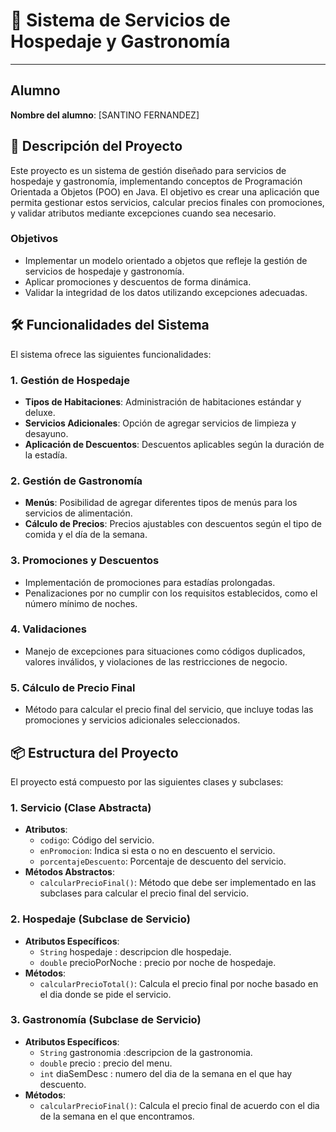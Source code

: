 # 🏨 Sistema de Servicios de Hospedaje y Gastronomía

---

## Alumno
**Nombre del alumno**: [SANTINO FERNANDEZ]

## 📄 Descripción del Proyecto

Este proyecto es un sistema de gestión diseñado para servicios de hospedaje y gastronomía, implementando conceptos de Programación Orientada a Objetos (POO) en Java. El objetivo es crear una aplicación que permita gestionar estos servicios, calcular precios finales con promociones, y validar atributos mediante excepciones cuando sea necesario.

### Objetivos
- Implementar un modelo orientado a objetos que refleje la gestión de servicios de hospedaje y gastronomía.
- Aplicar promociones y descuentos de forma dinámica.
- Validar la integridad de los datos utilizando excepciones adecuadas.

## 🛠️ Funcionalidades del Sistema

El sistema ofrece las siguientes funcionalidades:

### 1. Gestión de Hospedaje
- **Tipos de Habitaciones**: Administración de habitaciones estándar y deluxe.
- **Servicios Adicionales**: Opción de agregar servicios de limpieza y desayuno.
- **Aplicación de Descuentos**: Descuentos aplicables según la duración de la estadía.

### 2. Gestión de Gastronomía
- **Menús**: Posibilidad de agregar diferentes tipos de menús para los servicios de alimentación.
- **Cálculo de Precios**: Precios ajustables con descuentos según el tipo de comida y el día de la semana.

### 3. Promociones y Descuentos
- Implementación de promociones para estadías prolongadas.
- Penalizaciones por no cumplir con los requisitos establecidos, como el número mínimo de noches.

### 4. Validaciones
- Manejo de excepciones para situaciones como códigos duplicados, valores inválidos, y violaciones de las restricciones de negocio.

### 5. Cálculo de Precio Final
- Método para calcular el precio final del servicio, que incluye todas las promociones y servicios adicionales seleccionados.

## 📦 Estructura del Proyecto

El proyecto está compuesto por las siguientes clases y subclases:

### 1. **Servicio** (Clase Abstracta)
- **Atributos**:
   - `codigo`: Código del servicio.
   - `enPromocion`: Indica si esta o no en descuento el servicio.
   - `porcentajeDescuento`: Porcentaje de descuento del servicio.
- **Métodos Abstractos**:
   - `calcularPrecioFinal()`: Método que debe ser implementado en las subclases para calcular el precio final del servicio.

### 2. **Hospedaje** (Subclase de Servicio)
- **Atributos Específicos**:
   - `String` hospedaje : descripcion dle hospedaje.
   - `double` precioPorNoche : precio por noche de hospedaje.
- **Métodos**:
   - `calcularPrecioTotal()`: Calcula el precio final por noche basado en el dia donde se pide el servicio.

### 3. **Gastronomía** (Subclase de Servicio)
- **Atributos Específicos**:
   - `String` gastronomia :descripcion de la gastronomia.
   - `double` precio : precio del menu.
   - `int` diaSemDesc : numero del dia de la semana en el que hay descuento.
- **Métodos**:
   - `calcularPrecioFinal()`: Calcula el precio final de acuerdo con el dia de la semana en el que encontramos.

